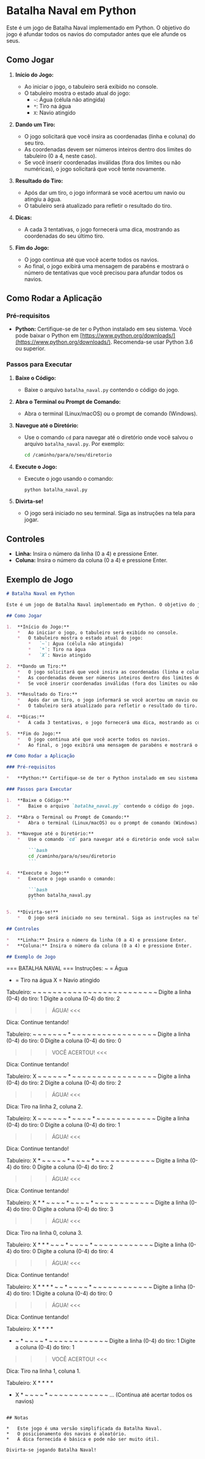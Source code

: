 # Batalha Naval em Python

Este é um jogo de Batalha Naval implementado em Python. O objetivo do jogo é afundar todos os navios do computador antes que ele afunde os seus.

## Como Jogar

1.  **Início do Jogo:**
    *   Ao iniciar o jogo, o tabuleiro será exibido no console.
    *   O tabuleiro mostra o estado atual do jogo:
        *   `~`: Água (célula não atingida)
        *   `*`: Tiro na água
        *   `X`: Navio atingido

2.  **Dando um Tiro:**
    *   O jogo solicitará que você insira as coordenadas (linha e coluna) do seu tiro.
    *   As coordenadas devem ser números inteiros dentro dos limites do tabuleiro (0 a 4, neste caso).
    *   Se você inserir coordenadas inválidas (fora dos limites ou não numéricas), o jogo solicitará que você tente novamente.

3.  **Resultado do Tiro:**
    *   Após dar um tiro, o jogo informará se você acertou um navio ou atingiu a água.
    *   O tabuleiro será atualizado para refletir o resultado do tiro.

4.  **Dicas:**
    *   A cada 3 tentativas, o jogo fornecerá uma dica, mostrando as coordenadas do seu último tiro.

5.  **Fim do Jogo:**
    *   O jogo continua até que você acerte todos os navios.
    *   Ao final, o jogo exibirá uma mensagem de parabéns e mostrará o número de tentativas que você precisou para afundar todos os navios.

## Como Rodar a Aplicação

### Pré-requisitos

*   **Python:** Certifique-se de ter o Python instalado em seu sistema. Você pode baixar o Python em [https://www.python.org/downloads/](https://www.python.org/downloads/).  Recomenda-se usar Python 3.6 ou superior.

### Passos para Executar

1.  **Baixe o Código:**
    *   Baixe o arquivo `batalha_naval.py` contendo o código do jogo.

2.  **Abra o Terminal ou Prompt de Comando:**
    *   Abra o terminal (Linux/macOS) ou o prompt de comando (Windows).

3.  **Navegue até o Diretório:**
    *   Use o comando `cd` para navegar até o diretório onde você salvou o arquivo `batalha_naval.py`.  Por exemplo:

        ```bash
        cd /caminho/para/o/seu/diretorio
        ```

4.  **Execute o Jogo:**
    *   Execute o jogo usando o comando:

        ```bash
        python batalha_naval.py
        ```

5.  **Divirta-se!**
    *   O jogo será iniciado no seu terminal. Siga as instruções na tela para jogar.

## Controles

*   **Linha:** Insira o número da linha (0 a 4) e pressione Enter.
*   **Coluna:** Insira o número da coluna (0 a 4) e pressione Enter.

## Exemplo de Jogo

```markdown
# Batalha Naval em Python

Este é um jogo de Batalha Naval implementado em Python. O objetivo do jogo é afundar todos os navios do computador antes que ele afunde os seus.

## Como Jogar

1.  **Início do Jogo:**
    *   Ao iniciar o jogo, o tabuleiro será exibido no console.
    *   O tabuleiro mostra o estado atual do jogo:
        *   `~`: Água (célula não atingida)
        *   `*`: Tiro na água
        *   `X`: Navio atingido

2.  **Dando um Tiro:**
    *   O jogo solicitará que você insira as coordenadas (linha e coluna) do seu tiro.
    *   As coordenadas devem ser números inteiros dentro dos limites do tabuleiro (0 a 4, neste caso).
    *   Se você inserir coordenadas inválidas (fora dos limites ou não numéricas), o jogo solicitará que você tente novamente.

3.  **Resultado do Tiro:**
    *   Após dar um tiro, o jogo informará se você acertou um navio ou atingiu a água.
    *   O tabuleiro será atualizado para refletir o resultado do tiro.

4.  **Dicas:**
    *   A cada 3 tentativas, o jogo fornecerá uma dica, mostrando as coordenadas do seu último tiro.

5.  **Fim do Jogo:**
    *   O jogo continua até que você acerte todos os navios.
    *   Ao final, o jogo exibirá uma mensagem de parabéns e mostrará o número de tentativas que você precisou para afundar todos os navios.

## Como Rodar a Aplicação

### Pré-requisitos

*   **Python:** Certifique-se de ter o Python instalado em seu sistema. Você pode baixar o Python em [https://www.python.org/downloads/](https://www.python.org/downloads/).  Recomenda-se usar Python 3.6 ou superior.

### Passos para Executar

1.  **Baixe o Código:**
    *   Baixe o arquivo `batalha_naval.py` contendo o código do jogo.

2.  **Abra o Terminal ou Prompt de Comando:**
    *   Abra o terminal (Linux/macOS) ou o prompt de comando (Windows).

3.  **Navegue até o Diretório:**
    *   Use o comando `cd` para navegar até o diretório onde você salvou o arquivo `batalha_naval.py`.  Por exemplo:

        ```bash
        cd /caminho/para/o/seu/diretorio
        ```

4.  **Execute o Jogo:**
    *   Execute o jogo usando o comando:

        ```bash
        python batalha_naval.py
        ```

5.  **Divirta-se!**
    *   O jogo será iniciado no seu terminal. Siga as instruções na tela para jogar.

## Controles

*   **Linha:** Insira o número da linha (0 a 4) e pressione Enter.
*   **Coluna:** Insira o número da coluna (0 a 4) e pressione Enter.

## Exemplo de Jogo

```
=== BATALHA NAVAL ===
Instruções:
~ = Água
* = Tiro na água
X = Navio atingido

Tabuleiro:
~ ~ ~ ~ ~
~ ~ ~ ~ ~
~ ~ ~ ~ ~
~ ~ ~ ~ ~
~ ~ ~ ~ ~
Digite a linha (0-4) do tiro: 1
Digite a coluna (0-4) do tiro: 2

>>> ÁGUA! <<<

Dica: Continue tentando!

Tabuleiro:
~ ~ ~ ~ ~
~ ~ * ~ ~
~ ~ ~ ~ ~
~ ~ ~ ~ ~
~ ~ ~ ~ ~
Digite a linha (0-4) do tiro: 0
Digite a coluna (0-4) do tiro: 0

>>> VOCÊ ACERTOU! <<<

Dica: Continue tentando!

Tabuleiro:
X ~ ~ ~ ~
~ ~ * ~ ~
~ ~ ~ ~ ~
~ ~ ~ ~ ~
~ ~ ~ ~ ~
Digite a linha (0-4) do tiro: 2
Digite a coluna (0-4) do tiro: 2

>>> ÁGUA! <<<

Dica: Tiro na linha 2, coluna 2.

Tabuleiro:
X ~ ~ ~ ~
~ ~ * ~ ~
~ ~ * ~ ~
~ ~ ~ ~ ~
~ ~ ~ ~ ~
Digite a linha (0-4) do tiro: 0
Digite a coluna (0-4) do tiro: 1

>>> ÁGUA! <<<

Dica: Continue tentando!

Tabuleiro:
X * ~ ~ ~
~ ~ * ~ ~
~ ~ * ~ ~
~ ~ ~ ~ ~
~ ~ ~ ~ ~
Digite a linha (0-4) do tiro: 0
Digite a coluna (0-4) do tiro: 2

>>> ÁGUA! <<<

Dica: Continue tentando!

Tabuleiro:
X * * ~ ~
~ ~ * ~ ~
~ ~ * ~ ~
~ ~ ~ ~ ~
~ ~ ~ ~ ~
Digite a linha (0-4) do tiro: 0
Digite a coluna (0-4) do tiro: 3

>>> ÁGUA! <<<

Dica: Tiro na linha 0, coluna 3.

Tabuleiro:
X * * * ~
~ ~ * ~ ~
~ ~ * ~ ~
~ ~ ~ ~ ~
~ ~ ~ ~ ~
Digite a linha (0-4) do tiro: 0
Digite a coluna (0-4) do tiro: 4

>>> ÁGUA! <<<

Dica: Continue tentando!

Tabuleiro:
X * * * *
~ ~ * ~ ~
~ ~ * ~ ~
~ ~ ~ ~ ~
~ ~ ~ ~ ~
Digite a linha (0-4) do tiro: 1
Digite a coluna (0-4) do tiro: 0

>>> ÁGUA! <<<

Dica: Continue tentando!

Tabuleiro:
X * * * *
* ~ * ~ ~
~ ~ * ~ ~
~ ~ ~ ~ ~
~ ~ ~ ~ ~
Digite a linha (0-4) do tiro: 1
Digite a coluna (0-4) do tiro: 1

>>> VOCÊ ACERTOU! <<<

Dica: Tiro na linha 1, coluna 1.

Tabuleiro:
X * * * *
* X * ~ ~
~ ~ * ~ ~
~ ~ ~ ~ ~
~ ~ ~ ~ ~
... (Continua até acertar todos os navios)
```

## Notas

*   Este jogo é uma versão simplificada da Batalha Naval.
*   O posicionamento dos navios é aleatório.
*   A dica fornecida é básica e pode não ser muito útil.

Divirta-se jogando Batalha Naval!
```

